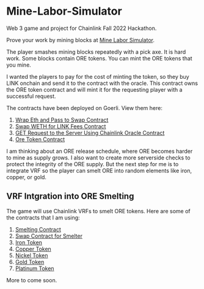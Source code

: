 # Mine-Labor-Simulator
Web 3 game and project for Chainlink Fall 2022 Hackathon. 

Prove your work by mining blocks at <a href='https://minelaborsimulator.com/' target='_blank'> Mine Labor Simulator</a>. 

The player smashes mining blocks repeatedly with a pick axe. It is hard work. Some blocks contain ORE tokens. You can mint the ORE tokens that you mine. 

I wanted the players to pay for the cost of minting the token, so they buy LINK onchain and send it to the contract with the oracle. This contract owns the ORE token contract and will mint it for the requesting player with a successful request.

The contracts have been deployed on Goerli. View them here:

1. <a href='https://goerli.etherscan.io/address/0xd14cCfdA73b3b9e98f872dC51aA05B5b80D900C4#code' target='_blank'>Wrap Eth and Pass to Swap Contract</a>
2. <a href='https://goerli.etherscan.io/address/0xD35c9101485A56A171c038282132556a95504A6E#code' target='_blank'>Swap WETH for LINK Fees Contract</a>
3. <a href='https://goerli.etherscan.io/address/0x0701dba7588e9908c12d88d14aa02297354f9e11#code' target='_blank'>GET Request to the Server Using Chainlink Oracle Contract</a>
4. <a href='https://goerli.etherscan.io/address/0x92C92a9E71a6CFcd39B621eb66804Ac28186849F#code' target='_blank'>Ore Token Contract</a>

I am thinking about an ORE release schedule, where ORE becomes harder to mine as supply grows. I also want to create more serverside checks to protect the integrity of the ORE supply. But the next step for me is to integrate VRF so the player can smelt ORE into random elements like iron, copper, or gold.

<h2>VRF Intgration into ORE Smelting</h2>
The game will use Chainlink VRFs to smelt ORE tokens. Here are some of the contracts that I am using:

1. <a href='https://goerli.etherscan.io/address/0x9f659da618419a3baddb9a2a9cb2bb8a1584237f#code' target='_blank'>Smelting Contract</a>
2. <a href='https://goerli.etherscan.io/address/0x91fe1517fdf17ae2c338602d14a3e156013e61d2#code' target='_blank'>Swap Contract for Smelter</a>
3. <a href='https://goerli.etherscan.io/address/0xd020ee009eba367b279546c9ed47ba49a0bcb159#code' target='_blank'>Iron Token</a>
4. <a href='https://goerli.etherscan.io/address/0x07fc989b730fd2f6fe72c9a3294213cea3da768e#code' target='_blank'>Copper Token</a>
5. <a href='https://goerli.etherscan.io/address/0x2efe634fad801a68b86bbbf153935fd6222a1236#code' target='_blank'>Nickel Token</a>
6. <a href='https://goerli.etherscan.io/address/0x01f1fb3293546e257c7fa94ff04b5ab314bdee50#code' target='_blank'>Gold Token</a>
7. <a href='https://goerli.etherscan.io/address/0xffb97dc57c5d891560aae5af5460fcf69a217e64#code' target='_blank'>Platinum Token</a>



More to come soon.

